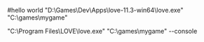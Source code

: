 #hello world
"D:\Games\Dev\Apps\love-11.3-win64\love.exe" "C:\games\mygame"

"C:\Program Files\LOVE\love.exe" "C:\games\mygame" --console